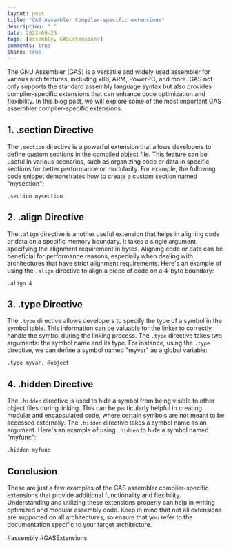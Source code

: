 ```yaml
---
layout: post
title: "GAS Assembler Compiler-specific extensions"
description: " "
date: 2023-09-23
tags: [assembly, GASExtensions]
comments: true
share: true
---
```


The GNU Assembler (GAS) is a versatile and widely used assembler for various architectures, including x86, ARM, PowerPC, and more. GAS not only supports the standard assembly language syntax but also provides compiler-specific extensions that can enhance code optimization and flexibility. In this blog post, we will explore some of the most important GAS assembler compiler-specific extensions.

## 1. .section Directive
The `.section` directive is a powerful extension that allows developers to define custom sections in the compiled object file. This feature can be useful in various scenarios, such as organizing code or data in specific sections for better performance or modularity. For example, the following code snippet demonstrates how to create a custom section named "mysection":

```assembly
.section mysection
```

## 2. .align Directive
The `.align` directive is another useful extension that helps in aligning code or data on a specific memory boundary. It takes a single argument specifying the alignment requirement in bytes. Aligning code or data can be beneficial for performance reasons, especially when dealing with architectures that have strict alignment requirements. Here's an example of using the `.align` directive to align a piece of code on a 4-byte boundary:

```assembly
.align 4
```

## 3. .type Directive
The `.type` directive allows developers to specify the type of a symbol in the symbol table. This information can be valuable for the linker to correctly handle the symbol during the linking process. The `.type` directive takes two arguments: the symbol name and its type. For instance, using the `.type` directive, we can define a symbol named "myvar" as a global variable:

```assembly
.type myvar, @object
```

## 4. .hidden Directive
The `.hidden` directive is used to hide a symbol from being visible to other object files during linking. This can be particularly helpful in creating modular and encapsulated code, where certain symbols are not meant to be accessed externally. The `.hidden` directive takes a symbol name as an argument. Here's an example of using `.hidden` to hide a symbol named "myfunc":

```assembly
.hidden myfunc
```

## Conclusion
These are just a few examples of the GAS assembler compiler-specific extensions that provide additional functionality and flexibility. Understanding and utilizing these extensions properly can help in writing optimized and modular assembly code. Keep in mind that not all extensions are supported on all architectures, so ensure that you refer to the documentation specific to your target architecture.

#assembly #GASExtensions